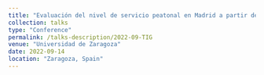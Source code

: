 ```yaml
---
title: "Evaluación del nivel de servicio peatonal en Madrid a partir de datos de sensores fijos"
collection: talks
type: "Conference"
permalink: /talks-description/2022-09-TIG
venue: "Universidad de Zaragoza"
date: 2022-09-14
location: "Zaragoza, Spain"
---
```

